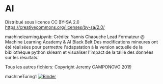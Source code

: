 # AI
Distribué sous licence CC BY-SA 2.0 https://creativecommons.org/licenses/by-sa/2.0/

machinelearning.ipynb: Crédits: Yannis Chaouche Lead Formateur @ Machine Learning Academy & AI Black Belt
Des modifications mineures ont été réalisées pour permettre l'adapatation à la version actuelle de la bibliothèque python sklearn et visualiser l'impact de la taille des données sur les résultats.

Tous les autres fichiers: Copyright Jeremy CAMPONOVO 2019

machineTuring1
[![Binder](https://mybinder.org/badge_logo.svg)](https://mybinder.org/v2/gh/jcamponovo/AI/master?urlpath=apps/machineturing1.ipynb)

